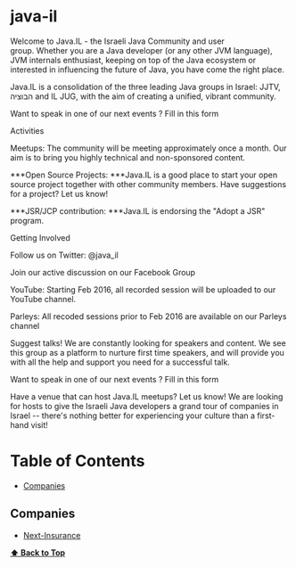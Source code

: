 # java-il

Welcome to Java.IL - the Israeli Java Community and user group. Whether you are a Java developer (or any other JVM language), JVM internals enthusiast, keeping on top of the Java ecosystem or interested in influencing the future of Java, you have come the right place.

Java.IL is a consolidation of the three leading Java groups in Israel: JJTV, הבוציה and IL JUG, with the aim of creating a unified, vibrant community.

Want to speak in one of our next events ? Fill in this form

Activities

Meetups: The community will be meeting approximately once a month. Our aim is to bring you highly technical and non-sponsored content. 

***Open Source Projects: ***Java.IL is a good place to start your open source project together with other community members. Have suggestions for a project? Let us know!

***JSR/JCP contribution: ***Java.IL is endorsing the "Adopt a JSR" program.

Getting Involved 

Follow us on Twitter: @java_il

Join our active discussion on our Facebook Group

YouTube: Starting Feb 2016, all recorded session will be uploaded to our YouTube channel. 

Parleys: All recoded sessions prior to Feb 2016 are available on our Parleys channel  

Suggest talks! We are constantly looking for speakers and content. We see this group as a platform to nurture first time speakers, and will provide you with all the help and support you need for a successful talk. 

Want to speak in one of our next events ? Fill in this form

Have a venue that can host Java.IL meetups? Let us know! We are looking for hosts to give the Israeli Java developers a grand tour of companies in Israel -- there's nothing better for experiencing your culture than a first-hand visit!

# Table of Contents

  * [Companies](#companies)
  

## Companies

  * [Next-Insurance](https://www.nextinsurance.com/)

**[⬆️ Back to Top](#table-of-contents)**